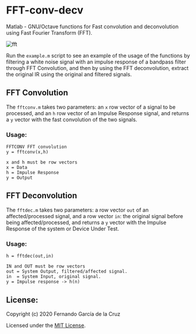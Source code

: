 # FFT-conv-decv

Matlab - GNU/Octave functions for Fast convolution and deconvolution using Fast Fourier Transform (FFT).

![fft](https://user-images.githubusercontent.com/29163881/89087730-d73f7900-d35a-11ea-9620-f84fa21761a6.png)

Run the `example.m` script to see an example of the usage of the functions by filtering a white noise signal with an impulse response of a bandpass filter through FFT Convolution, and then by using the FFT deconvolution, extract the original IR using the original and filtered signals.

## FFT Convolution
The `fftconv.m` takes two parameters: an `x` row vector of a signal to be processed, and an `h` row vector of an Impulse Response signal, and returns a `y` vector with the fast convolution of the two signals.

### Usage:
    FFTCONV FFT convolution
    y = fftconv(x,h)

    x and h must be row vectors
    x = Data
    h = Impulse Response
    y = Output

## FFT Deconvolution
The `fftdec.m` takes two parameters: a row vector `out` of an affected/processed signal, and a row vector `in`: the original signal before being affected/processed, and returns a `y` vector with the Impulse Response of the system or Device Under Test.

### Usage:
    h = fftdec(out,in)
    
    IN and OUT must be row vectors
    out = System Output, filtered/affected signal.
    in  = System Input, original signal.
    y = Impulse response -> h(n)


## License:
Copyright (c) 2020 Fernando García de la Cruz

Licensed under the [MIT License](LICENSE).
